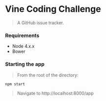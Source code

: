 # Vine Coding Challenge

> A GitHub issue tracker.

### Requirements

- Node 4.x.x
- Bower

### Starting the app

> From the root of the directory:
```sh 
npm start
```

> Navigate to http://localhost:8000/app